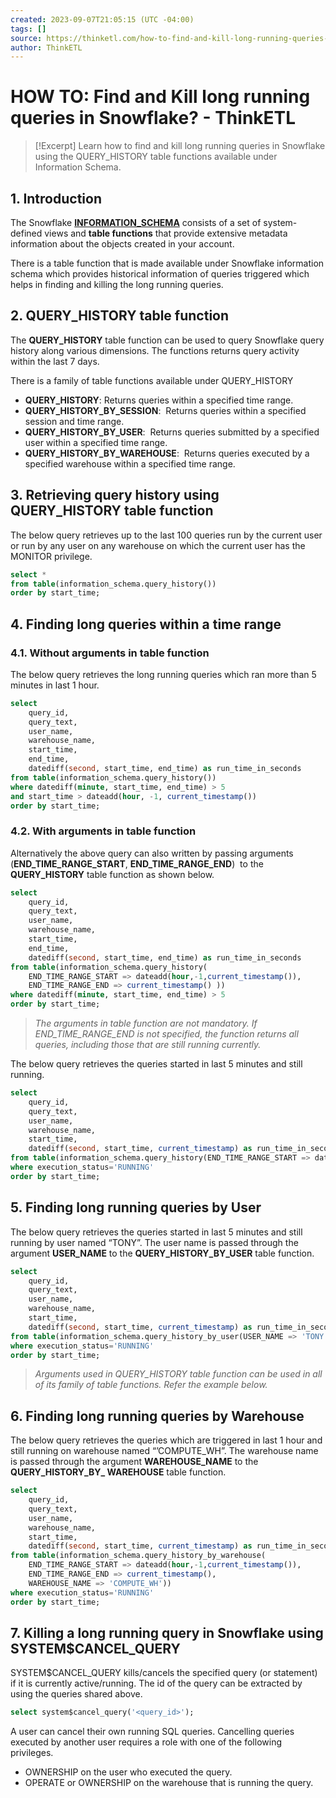 ```yaml
---
created: 2023-09-07T21:05:15 (UTC -04:00)
tags: []
source: https://thinketl.com/how-to-find-and-kill-long-running-queries-in-snowflake/
author: ThinkETL
---
```


# HOW TO: Find and Kill long running queries in Snowflake? - ThinkETL

> [!Excerpt]
> Learn how to find and kill long running queries in Snowflake using the QUERY_HISTORY table functions available under Information Schema.


## **1. Introduction**

The Snowflake **[INFORMATION\_SCHEMA](https://thinketl.com/snowflake-information-schema/)** consists of a set of system-defined views and **table functions** that provide extensive metadata information about the objects created in your account.

There is a table function that is made available under Snowflake information schema which provides historical information of queries triggered which helps in finding and killing the long running queries.

## **2. QUERY_HISTORY table function**

The **QUERY\_HISTORY** table function can be used to query Snowflake query history along various dimensions. The functions returns query activity within the last 7 days.

There is a family of table functions available under QUERY\_HISTORY

-   **QUERY\_HISTORY**: Returns queries within a specified time range.
-   **QUERY\_HISTORY\_BY\_SESSION**:  Returns queries within a specified session and time range.
-   **QUERY\_HISTORY\_BY\_USER**:  Returns queries submitted by a specified user within a specified time range.
-   **QUERY\_HISTORY\_BY\_WAREHOUSE**:  Returns queries executed by a specified warehouse within a specified time range.

## **3. Retrieving query history using QUERY_HISTORY table function**

The below query retrieves up to the last 100 queries run by the current user or run by any user on any warehouse on which the current user has the MONITOR privilege.

```sql
select *
from table(information_schema.query_history())
order by start_time;
```

## **4. Finding long queries within a time range**

### **4.1. Without arguments in table function**

The below query retrieves the long running queries which ran more than 5 minutes in last 1 hour.

```sql
select
    query_id,
    query_text,
    user_name,
    warehouse_name,
    start_time,
    end_time,
    datediff(second, start_time, end_time) as run_time_in_seconds
from table(information_schema.query_history())
where datediff(minute, start_time, end_time) > 5
and start_time > dateadd(hour, -1, current_timestamp())
order by start_time;
```

### **4.2. With arguments in table function**

Alternatively the above query can also written by passing arguments (**END\_TIME\_RANGE\_START**, **END\_TIME\_RANGE\_END**)  to the **QUERY\_HISTORY** table function as shown below.

```sql
select
    query_id,
    query_text,
    user_name,
    warehouse_name,
    start_time,
    end_time,
    datediff(second, start_time, end_time) as run_time_in_seconds
from table(information_schema.query_history(
    END_TIME_RANGE_START => dateadd(hour,-1,current_timestamp()),
    END_TIME_RANGE_END => current_timestamp() ))
where datediff(minute, start_time, end_time) > 5
order by start_time;
```

> _The arguments in table function are not mandatory. If END\_TIME\_RANGE\_END is not specified, the function returns all queries, including those that are still running currently._

The below query retrieves the queries started in last 5 minutes and still running.

```sql
select
    query_id,
    query_text,
    user_name,
    warehouse_name,
    start_time,
    datediff(second, start_time, current_timestamp) as run_time_in_seconds
from table(information_schema.query_history(END_TIME_RANGE_START => dateadd(minute, -5, current_timestamp)))
where execution_status='RUNNING'
order by start_time;
```

## **5. Finding long running queries by User**

The below query retrieves the queries started in last 5 minutes and still running by user named “TONY”. The user name is passed through the argument **USER\_NAME** to the **QUERY\_HISTORY\_BY\_USER** table function.

```sql
select
    query_id,
    query_text,
    user_name,
    warehouse_name,
    start_time,
    datediff(second, start_time, current_timestamp) as run_time_in_seconds
from table(information_schema.query_history_by_user(USER_NAME => 'TONY'))
where execution_status='RUNNING'
order by start_time;
```

> _Arguments used in QUERY\_HISTORY table function can be used in all of its family of table functions. Refer the example below._

## **6. Finding long running queries by Warehouse**

The below query retrieves the queries which are triggered in last 1 hour and still running on warehouse named “’COMPUTE\_WH”. The warehouse name is passed through the argument **WAREHOUSE\_NAME** to the **QUERY\_HISTORY\_BY\_ WAREHOUSE** table function.

```sql
select
    query_id,
    query_text,
    user_name,
    warehouse_name,
    start_time,
    datediff(second, start_time, current_timestamp) as run_time_in_seconds
from table(information_schema.query_history_by_warehouse(
    END_TIME_RANGE_START => dateadd(hour,-1,current_timestamp()),
    END_TIME_RANGE_END => current_timestamp(),
    WAREHOUSE_NAME => 'COMPUTE_WH'))
where execution_status='RUNNING'
order by start_time;
```

## **7. Killing a long running query in Snowflake using SYSTEM$CANCEL_QUERY**

SYSTEM$CANCEL\_QUERY kills/cancels the specified query (or statement) if it is currently active/running. The id of the query can be extracted by using the queries shared above.

```sql
select system$cancel_query('<query_id>');
```

A user can cancel their own running SQL queries. Cancelling queries executed by another user requires a role with one of the following privileges.

-   OWNERSHIP on the user who executed the query.
-   OPERATE or OWNERSHIP on the warehouse that is running the query.


